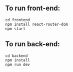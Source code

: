 ## To run front-end:
```
cd frontend
npm install react-router-dom
npm start
```

## To run back-end:
```
cd backend
npm install
npm run dev
```
